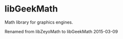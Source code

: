 # libGeekMath
Math library for graphics engines.

Renamed from libZeyoMath to libGeekMath 2015-03-09

